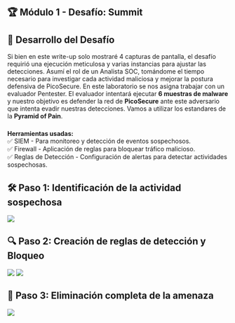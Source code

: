 ## 🏆 Módulo 1 - Desafío: Summit  

## 📌 Desarrollo del Desafío
Si bien en este write-up solo mostraré 4 capturas de pantalla, el desafío requirió una ejecución meticulosa y varias instancias para ajustar las detecciones. Asumí el rol de un Analista SOC, tomándome el tiempo necesario para investigar cada actividad maliciosa y mejorar la postura defensiva de PicoSecure.
En este laboratorio se nos asigna trabajar con un evaluador Pentester. El evaluador intentará ejecutar **6 muestras de malware** y nuestro objetivo es defender la red de **PicoSecure** ante este adversario que intenta evadir nuestras detecciones. Vamos a utilizar los estandares de la **Pyramid of Pain**.

###
  
**Herramientas usadas:**  
✅ SIEM - Para monitoreo y detección de eventos sospechosos.  
✅ Firewall - Aplicación de reglas para bloquear tráfico malicioso.  
✅ Reglas de Detección - Configuración de alertas para detectar actividades sospechosas.  

##



## 🛠 Paso 1: Identificación de la actividad sospechosa ##
![](https://raw.githubusercontent.com/JoshKxng/SOC-Level-1-THM/main/imagenes/1.png)


## 🔍 Paso 2: Creación de reglas de detección y Bloqueo
![](https://raw.githubusercontent.com/JoshKxng/SOC-Level-1-THM/main/imagenes/2.png)
![](https://raw.githubusercontent.com/JoshKxng/SOC-Level-1-THM/main/imagenes/3.png)


## 🚀 Paso 3: Eliminación completa de la amenaza
![](https://raw.githubusercontent.com/JoshKxng/SOC-Level-1-THM/main/imagenes/4.png)

